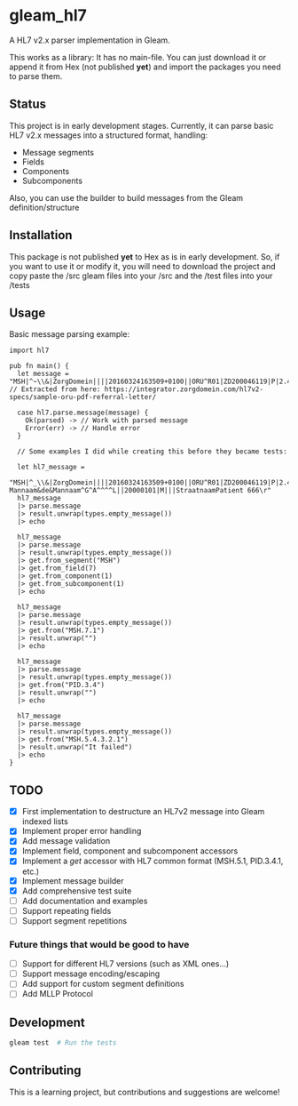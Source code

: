 # gleam_hl7

A HL7 v2.x parser implementation in Gleam. 

This works as a library: It has no main-file. You can just download it or append it from Hex (not published **yet**) and import the packages you need to parse them.

## Status

This project is in early development stages. Currently, it can parse basic HL7 v2.x messages into a structured format, handling:
- Message segments
- Fields
- Components
- Subcomponents

Also, you can use the builder to build messages from the Gleam definition/structure

## Installation

This package is not published **yet** to Hex as is in early development. So, if you want to use it or modify it, you will need to download the project and copy paste the /src gleam files into your /src and the /test files into your /tests

## Usage

Basic message parsing example:

```gleam
import hl7

pub fn main() {
  let message = "MSH|^~\\&|ZorgDomein||||20160324163509+0100||ORU^R01|ZD200046119|P|2.4\rPID|1||^^^NLMINBIZA^NNNLD||Smith^John\r" // Extracted from here: https://integrator.zorgdomein.com/hl7v2-specs/sample-oru-pdf-referral-letter/
  
  case hl7.parse.message(message) {
    Ok(parsed) -> // Work with parsed message
    Error(err) -> // Handle error
  }

  // Some examples I did while creating this before they became tests:

  let hl7_message =
    "MSH|^_\\&|ZorgDomein||||20160324163509+0100||ORU^R01|ZD200046119|P|2.4\rPID|1||^^^NLMINBIZA^NNNLD||de Mannaam&de&Mannaam^G^A^^^^L||20000101|M|||StraatnaamPatient 666\r"
  hl7_message
  |> parse.message
  |> result.unwrap(types.empty_message())
  |> echo

  hl7_message
  |> parse.message
  |> result.unwrap(types.empty_message())
  |> get.from_segment("MSH")
  |> get.from_field(7)
  |> get.from_component(1)
  |> get.from_subcomponent(1)
  |> echo

  hl7_message
  |> parse.message
  |> result.unwrap(types.empty_message())
  |> get.from("MSH.7.1")
  |> result.unwrap("")
  |> echo

  hl7_message
  |> parse.message
  |> result.unwrap(types.empty_message())
  |> get.from("PID.3.4")
  |> result.unwrap("")
  |> echo

  hl7_message
  |> parse.message
  |> result.unwrap(types.empty_message())
  |> get.from("MSH.5.4.3.2.1")
  |> result.unwrap("It failed")
  |> echo
}
```

## TODO
- [x] First implementation to destructure an HL7v2 message into Gleam indexed lists
- [x] Implement proper error handling
- [x] Add message validation
- [x] Implement field, component and subcomponent accessors
- [x] Implement a _get_ accessor with HL7 common format (MSH.5.1, PID.3.4.1, etc.)
- [x] Implement message builder
- [x] Add comprehensive test suite
- [ ] Add documentation and examples
- [ ] Support repeating fields
- [ ] Support segment repetitions

### Future things that would be good to have
- [ ] Support for different HL7 versions (such as XML ones...)
- [ ] Support message encoding/escaping
- [ ] Add support for custom segment definitions
- [ ] Add MLLP Protocol

## Development

```sh
gleam test  # Run the tests
```

## Contributing

This is a learning project, but contributions and suggestions are welcome!